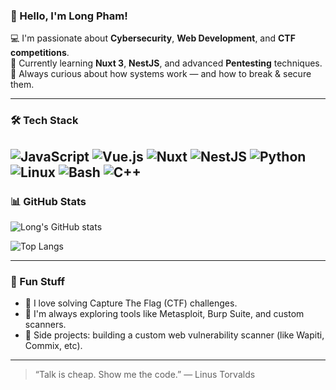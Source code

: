### 👋 Hello, I'm Long Pham!

💻 I'm passionate about **Cybersecurity**, **Web Development**, and **CTF competitions**.  
🌱 Currently learning **Nuxt 3**, **NestJS**, and advanced **Pentesting** techniques.  
🚀 Always curious about how systems work — and how to break & secure them.  

---

### 🛠️ Tech Stack

![JavaScript](https://img.shields.io/badge/-JavaScript-F7DF1E?style=flat-square&logo=javascript&logoColor=black)
![Vue.js](https://img.shields.io/badge/-Vue.js-4FC08D?style=flat-square&logo=vue.js&logoColor=white)
![Nuxt](https://img.shields.io/badge/-Nuxt-00DC82?style=flat-square&logo=nuxt.js&logoColor=white)
![NestJS](https://img.shields.io/badge/-NestJS-E0234E?style=flat-square&logo=nestjs&logoColor=white)
![Python](https://img.shields.io/badge/-Python-3776AB?style=flat-square&logo=python&logoColor=white)
![Linux](https://img.shields.io/badge/-Linux-FCC624?style=flat-square&logo=linux&logoColor=black)
![Bash](https://img.shields.io/badge/-Bash-4EAA25?style=flat-square&logo=gnu-bash&logoColor=white)
![C++](https://img.shields.io/badge/-C++-00599C?style=flat-square&logo=cplusplus&logoColor=white)
---

### 📊 GitHub Stats

![Long's GitHub stats](https://github-readme-stats.vercel.app/api?username=LongPhamplus&show_icons=true&theme=tokyonight)

![Top Langs](https://github-readme-stats.vercel.app/api/top-langs/?username=LongPhamplus&layout=compact&theme=tokyonight)

---

### 🧩 Fun Stuff

- 🔐 I love solving Capture The Flag (CTF) challenges.
- 🧠 I'm always exploring tools like Metasploit, Burp Suite, and custom scanners.
- 🎯 Side projects: building a custom web vulnerability scanner (like Wapiti, Commix, etc).

---

> “Talk is cheap. Show me the code.” — Linus Torvalds
